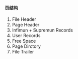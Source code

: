 #### 页结构
1. File Header
2. Page Header
3. Infimun + Supremun Records
4. User Records
5. Free Space
6. Page Dirctory
7. File Trailer